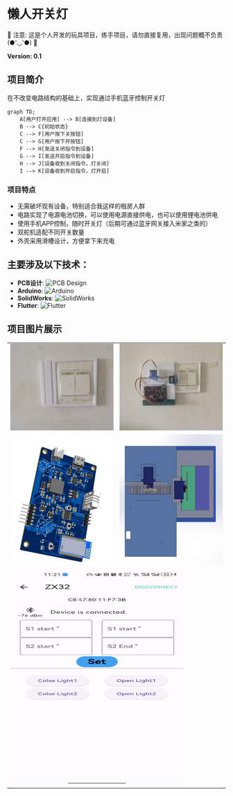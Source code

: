# 懒人开关灯

🚨 注意: 这是个人开发的玩具项目，练手项目，请勿直接复用，出现问题概不负责(●'◡'●) 🚨

**Version: 0.1**

## 项目简介

在不改变电路结构的基础上，实现通过手机蓝牙控制开关灯

```mermaid
graph TD;
    A[用户打开应用] --> B[连接到灯设备]
    B --> C{初始状态}
    C --> F[用户按下关按钮]
    C --> G[用户按下开按钮]
    F --> H[发送关闭指令到设备]
    G --> I[发送开启指令到设备]
    H --> J[设备收到关闭指令，灯关闭]
    I --> K[设备收到开启指令，灯开启]
```

### 项目特点

- 无需破坏现有设备，特别适合我这样的租房人群
- 电路实现了电源电池切换，可以使用电源直接供电，也可以使用锂电池供电
- 使用手机APP控制，随时开关灯（后期可通过蓝牙网关接入米家之类的）
- 双舵机适配不同开关数量
- 外壳采用滑槽设计，方便拿下来充电

## 主要涉及以下技术：

- **PCB设计**: ![PCB Design](https://img.shields.io/badge/PCB_Design-008000?style=flat-square&logo=protoboard&logoColor=white)
- **Arduino**: ![Arduino](https://img.shields.io/badge/Arduino-00979D?style=flat-square&logo=arduino&logoColor=white)
- **SolidWorks**: ![SolidWorks](https://img.shields.io/badge/SolidWorks-900C3F?style=flat-square&logo=solidworks&logoColor=white)
- **Flutter**: ![Flutter](https://img.shields.io/badge/Flutter-02569B?style=flat-square&logo=flutter&logoColor=white)

## 项目图片展示

<table>
  <tr>
    <td><img src="05.Picture/Shell.jpg" width="300" height="200"></td>
    <td><img src="05.Picture/Real.jpg" width="300" height="200"></td>
  </tr>
  <tr>
    <td><img src="05.Picture/3DPCB.png" width="300" height="300"></td>
    <td><img src="05.Picture/3DDesign.png" width="300" height="300"></td>
  </tr>
  <tr>
    <td colspan="2"><img src="05.Picture/App.jpg"  width="400" height="500"></td>
  </tr>
</table>
